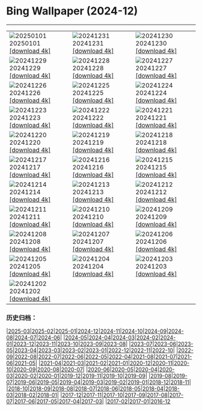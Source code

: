# Bing Wallpaper (2024-12)
**************

<table><tr><td><img class="wallpaper" src="https://www.bing.com/th?id=OHR.CANYE24_FR-CA7534148922_1920x1080.jpg" alt="20250101"> 20250101 <a href="https://www.bing.com/th?id=OHR.CANYE24_FR-CA7534148922_UHD.jpg">[download 4k]</a></td><td><img class="wallpaper" src="https://www.bing.com/th?id=OHR.MountFieldNP_FR-CA7134371574_1920x1080.jpg" alt="20241231"> 20241231 <a href="https://www.bing.com/th?id=OHR.MountFieldNP_FR-CA7134371574_UHD.jpg">[download 4k]</a></td><td><img class="wallpaper" src="https://www.bing.com/th?id=OHR.BorobudurBells_FR-CA7089103759_1920x1080.jpg" alt="20241230"> 20241230 <a href="https://www.bing.com/th?id=OHR.BorobudurBells_FR-CA7089103759_UHD.jpg">[download 4k]</a></td></tr><tr><td><img class="wallpaper" src="https://www.bing.com/th?id=OHR.CoralTurtle_FR-CA6869883059_1920x1080.jpg" alt="20241229"> 20241229 <a href="https://www.bing.com/th?id=OHR.CoralTurtle_FR-CA6869883059_UHD.jpg">[download 4k]</a></td><td><img class="wallpaper" src="https://www.bing.com/th?id=OHR.LakeBledSnow_FR-CA6860271239_1920x1080.jpg" alt="20241228"> 20241228 <a href="https://www.bing.com/th?id=OHR.LakeBledSnow_FR-CA6860271239_UHD.jpg">[download 4k]</a></td><td><img class="wallpaper" src="https://www.bing.com/th?id=OHR.BoxingDay24_FR-CA1518470041_1920x1080.jpg" alt="20241227"> 20241227 <a href="https://www.bing.com/th?id=OHR.BoxingDay24_FR-CA1518470041_UHD.jpg">[download 4k]</a></td></tr><tr><td><img class="wallpaper" src="https://www.bing.com/th?id=OHR.Christmas24_FR-CA6807039694_1920x1080.jpg" alt="20241226"> 20241226 <a href="https://www.bing.com/th?id=OHR.Christmas24_FR-CA6807039694_UHD.jpg">[download 4k]</a></td><td><img class="wallpaper" src="https://www.bing.com/th?id=OHR.SantaSnowglobe_FR-CA6593059116_1920x1080.jpg" alt="20241225"> 20241225 <a href="https://www.bing.com/th?id=OHR.SantaSnowglobe_FR-CA6593059116_UHD.jpg">[download 4k]</a></td><td><img class="wallpaper" src="https://www.bing.com/th?id=OHR.FestivusCranes_FR-CA6325415770_1920x1080.jpg" alt="20241224"> 20241224 <a href="https://www.bing.com/th?id=OHR.FestivusCranes_FR-CA6325415770_UHD.jpg">[download 4k]</a></td></tr><tr><td><img class="wallpaper" src="https://www.bing.com/th?id=OHR.CrystalPier_FR-CA7850031267_1920x1080.jpg" alt="20241223"> 20241223 <a href="https://www.bing.com/th?id=OHR.CrystalPier_FR-CA7850031267_UHD.jpg">[download 4k]</a></td><td><img class="wallpaper" src="https://www.bing.com/th?id=OHR.SolsticeHalo_FR-CA5700741639_1920x1080.jpg" alt="20241222"> 20241222 <a href="https://www.bing.com/th?id=OHR.SolsticeHalo_FR-CA5700741639_UHD.jpg">[download 4k]</a></td><td><img class="wallpaper" src="https://www.bing.com/th?id=OHR.SantaClausVillage_FR-CA3164872000_1920x1080.jpg" alt="20241221"> 20241221 <a href="https://www.bing.com/th?id=OHR.SantaClausVillage_FR-CA3164872000_UHD.jpg">[download 4k]</a></td></tr><tr><td><img class="wallpaper" src="https://www.bing.com/th?id=OHR.SibiuRomania_FR-CA5341145448_1920x1080.jpg" alt="20241220"> 20241220 <a href="https://www.bing.com/th?id=OHR.SibiuRomania_FR-CA5341145448_UHD.jpg">[download 4k]</a></td><td><img class="wallpaper" src="https://www.bing.com/th?id=OHR.NutcrackerBallet_FR-CA2554047378_1920x1080.jpg" alt="20241219"> 20241219 <a href="https://www.bing.com/th?id=OHR.NutcrackerBallet_FR-CA2554047378_UHD.jpg">[download 4k]</a></td><td><img class="wallpaper" src="https://www.bing.com/th?id=OHR.ReinefjordenNorway_FR-CA4918243263_1920x1080.jpg" alt="20241218"> 20241218 <a href="https://www.bing.com/th?id=OHR.ReinefjordenNorway_FR-CA4918243263_UHD.jpg">[download 4k]</a></td></tr><tr><td><img class="wallpaper" src="https://www.bing.com/th?id=OHR.SalzburgSnow_FR-CA8518855447_1920x1080.jpg" alt="20241217"> 20241217 <a href="https://www.bing.com/th?id=OHR.SalzburgSnow_FR-CA8518855447_UHD.jpg">[download 4k]</a></td><td><img class="wallpaper" src="https://www.bing.com/th?id=OHR.MisurinaLake_FR-CA4286276291_1920x1080.jpg" alt="20241216"> 20241216 <a href="https://www.bing.com/th?id=OHR.MisurinaLake_FR-CA4286276291_UHD.jpg">[download 4k]</a></td><td><img class="wallpaper" src="https://www.bing.com/th?id=OHR.NorthernHawkOwl_FR-CA4030609030_1920x1080.jpg" alt="20241215"> 20241215 <a href="https://www.bing.com/th?id=OHR.NorthernHawkOwl_FR-CA4030609030_UHD.jpg">[download 4k]</a></td></tr><tr><td><img class="wallpaper" src="https://www.bing.com/th?id=OHR.ChristmasBudapest_FR-CA8168719338_1920x1080.jpg" alt="20241214"> 20241214 <a href="https://www.bing.com/th?id=OHR.ChristmasBudapest_FR-CA8168719338_UHD.jpg">[download 4k]</a></td><td><img class="wallpaper" src="https://www.bing.com/th?id=OHR.WildPoinsettia_FR-CA2997084184_1920x1080.jpg" alt="20241213"> 20241213 <a href="https://www.bing.com/th?id=OHR.WildPoinsettia_FR-CA2997084184_UHD.jpg">[download 4k]</a></td><td><img class="wallpaper" src="https://www.bing.com/th?id=OHR.DolomitesSky_FR-CA1628831705_1920x1080.jpg" alt="20241212"> 20241212 <a href="https://www.bing.com/th?id=OHR.DolomitesSky_FR-CA1628831705_UHD.jpg">[download 4k]</a></td></tr><tr><td><img class="wallpaper" src="https://www.bing.com/th?id=OHR.CornwallSnow_FR-CA1404648884_1920x1080.jpg" alt="20241211"> 20241211 <a href="https://www.bing.com/th?id=OHR.CornwallSnow_FR-CA1404648884_UHD.jpg">[download 4k]</a></td><td><img class="wallpaper" src="https://www.bing.com/th?id=OHR.GuanacosChile_FR-CA0938601929_1920x1080.jpg" alt="20241210"> 20241210 <a href="https://www.bing.com/th?id=OHR.GuanacosChile_FR-CA0938601929_UHD.jpg">[download 4k]</a></td><td><img class="wallpaper" src="https://www.bing.com/th?id=OHR.ReopeningNotreDame_FR-CA5489836690_1920x1080.jpg" alt="20241209"> 20241209 <a href="https://www.bing.com/th?id=OHR.ReopeningNotreDame_FR-CA5489836690_UHD.jpg">[download 4k]</a></td></tr><tr><td><img class="wallpaper" src="https://www.bing.com/th?id=OHR.TorontoWinterSkyline_FR-CA4116512200_1920x1080.jpg" alt="20241208"> 20241208 <a href="https://www.bing.com/th?id=OHR.TorontoWinterSkyline_FR-CA4116512200_UHD.jpg">[download 4k]</a></td><td><img class="wallpaper" src="https://www.bing.com/th?id=OHR.HelsinkiDusk_FR-CA2777107787_1920x1080.jpg" alt="20241207"> 20241207 <a href="https://www.bing.com/th?id=OHR.HelsinkiDusk_FR-CA2777107787_UHD.jpg">[download 4k]</a></td><td><img class="wallpaper" src="https://www.bing.com/th?id=OHR.MonoTufa_FR-CA2264462783_1920x1080.jpg" alt="20241206"> 20241206 <a href="https://www.bing.com/th?id=OHR.MonoTufa_FR-CA2264462783_UHD.jpg">[download 4k]</a></td></tr><tr><td><img class="wallpaper" src="https://www.bing.com/th?id=OHR.RhinosKenya_FR-CA8302013290_1920x1080.jpg" alt="20241205"> 20241205 <a href="https://www.bing.com/th?id=OHR.RhinosKenya_FR-CA8302013290_UHD.jpg">[download 4k]</a></td><td><img class="wallpaper" src="https://www.bing.com/th?id=OHR.JaipurFort_FR-CA8032465470_1920x1080.jpg" alt="20241204"> 20241204 <a href="https://www.bing.com/th?id=OHR.JaipurFort_FR-CA8032465470_UHD.jpg">[download 4k]</a></td><td><img class="wallpaper" src="https://www.bing.com/th?id=OHR.SnowMoose_FR-CA5366514612_1920x1080.jpg" alt="20241203"> 20241203 <a href="https://www.bing.com/th?id=OHR.SnowMoose_FR-CA5366514612_UHD.jpg">[download 4k]</a></td></tr><tr><td><img class="wallpaper" src="https://www.bing.com/th?id=OHR.IcebergsAntarctica_FR-CA4528106191_1920x1080.jpg" alt="20241202"> 20241202 <a href="https://www.bing.com/th?id=OHR.IcebergsAntarctica_FR-CA4528106191_UHD.jpg">[download 4k]</a></td><td></td><td></td></tr></table>

### 历史归档：

|[2025-03](/../2025-03/2025-03.md)|[2025-02](/../2025-02/2025-02.md)|[2025-01](/../2025-01/2025-01.md)|[2024-12](/2024-12.md)|[2024-11](/../2024-11/2024-11.md)|[2024-10](/../2024-10/2024-10.md)|[2024-09](/../2024-09/2024-09.md)|[2024-08](/../2024-08/2024-08.md)|[2024-07](/../2024-07/2024-07.md)|[2024-06](/../2024-06/2024-06.md)|
|[2024-05](/../2024-05/2024-05.md)|[2024-04](/../2024-04/2024-04.md)|[2024-03](/../2024-03/2024-03.md)|[2024-02](/../2024-02/2024-02.md)|[2024-01](/../2024-01/2024-01.md)|[2023-12](/../2023-12/2023-12.md)|[2023-11](/../2023-11/2023-11.md)|[2023-10](/../2023-10/2023-10.md)|[2023-09](/../2023-09/2023-09.md)|[2023-08](/../2023-08/2023-08.md)|
|[2023-07](/../2023-07/2023-07.md)|[2023-06](/../2023-06/2023-06.md)|[2023-05](/../2023-05/2023-05.md)|[2023-04](/../2023-04/2023-04.md)|[2023-03](/../2023-03/2023-03.md)|[2023-02](/../2023-02/2023-02.md)|[2023-01](/../2023-01/2023-01.md)|[2022-12](/../2022-12/2022-12.md)|[2022-11](/../2022-11/2022-11.md)|[2022-10](/../2022-10/2022-10.md)|
|[2022-09](/../2022-09/2022-09.md)|[2022-08](/../2022-08/2022-08.md)|[2022-07](/../2022-07/2022-07.md)|[2022-06](/../2022-06/2022-06.md)|[2022-05](/../2022-05/2022-05.md)|[2022-04](/../2022-04/2022-04.md)|[2021-08](/../2021-08/2021-08.md)|[2021-07](/../2021-07/2021-07.md)|[2021-06](/../2021-06/2021-06.md)|[2021-05](/../2021-05/2021-05.md)|
|[2021-04](/../2021-04/2021-04.md)|[2021-03](/../2021-03/2021-03.md)|[2021-02](/../2021-02/2021-02.md)|[2021-01](/../2021-01/2021-01.md)|[2020-12](/../2020-12/2020-12.md)|[2020-11](/../2020-11/2020-11.md)|[2020-10](/../2020-10/2020-10.md)|[2020-09](/../2020-09/2020-09.md)|[2020-08](/../2020-08/2020-08.md)|[2020-07](/../2020-07/2020-07.md)|
|[2020-06](/../2020-06/2020-06.md)|[2020-05](/../2020-05/2020-05.md)|[2020-04](/../2020-04/2020-04.md)|[2020-03](/../2020-03/2020-03.md)|[2020-02](/../2020-02/2020-02.md)|[2020-01](/../2020-01/2020-01.md)|[2019-12](/../2019-12/2019-12.md)|[2019-11](/../2019-11/2019-11.md)|[2019-10](/../2019-10/2019-10.md)|[2019-09](/../2019-09/2019-09.md)|
|[2019-08](/../2019-08/2019-08.md)|[2019-07](/../2019-07/2019-07.md)|[2019-06](/../2019-06/2019-06.md)|[2019-05](/../2019-05/2019-05.md)|[2019-04](/../2019-04/2019-04.md)|[2019-03](/../2019-03/2019-03.md)|[2019-02](/../2019-02/2019-02.md)|[2019-01](/../2019-01/2019-01.md)|[2018-12](/../2018-12/2018-12.md)|[2018-11](/../2018-11/2018-11.md)|
|[2018-10](/../2018-10/2018-10.md)|[2018-09](/../2018-09/2018-09.md)|[2018-08](/../2018-08/2018-08.md)|[2018-07](/../2018-07/2018-07.md)|[2018-06](/../2018-06/2018-06.md)|[2018-05](/../2018-05/2018-05.md)|[2018-04](/../2018-04/2018-04.md)|[2018-03](/../2018-03/2018-03.md)|[2018-02](/../2018-02/2018-02.md)|[2018-01](/../2018-01/2018-01.md)|
|[2017-12](/../2017-12/2017-12.md)|[2017-11](/../2017-11/2017-11.md)|[2017-10](/../2017-10/2017-10.md)|[2017-09](/../2017-09/2017-09.md)|[2017-08](/../2017-08/2017-08.md)|[2017-07](/../2017-07/2017-07.md)|[2017-06](/../2017-06/2017-06.md)|[2017-05](/../2017-05/2017-05.md)|[2017-04](/../2017-04/2017-04.md)|[2017-03](/../2017-03/2017-03.md)|
|[2017-02](/../2017-02/2017-02.md)|[2017-01](/../2017-01/2017-01.md)|[2016-12](/../2016-12/2016-12.md)